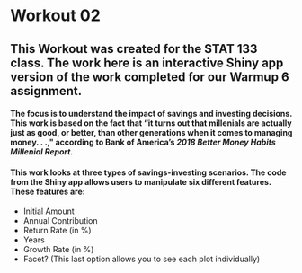 # Workout 02

## This Workout was created for the STAT 133 class. The work here is an interactive Shiny app version of the work completed for our Warmup 6 assignment. 

#### The focus is to understand the impact of savings and investing decisions. This work is based on the fact that “it turns out that millenials are actually just as good, or better, than other generations when it comes to managing money. . .," according to  Bank of America’s *2018 Better Money Habits Millenial Report.*

#### This work looks at three types of savings-investing scenarios. The code from the Shiny app allows users to manipulate six different features. These features are:
* Initial Amount
* Annual Contribution
* Return Rate (in %)
* Years
* Growth Rate (in %)
* Facet? (This last option allows you to see each plot individually)


